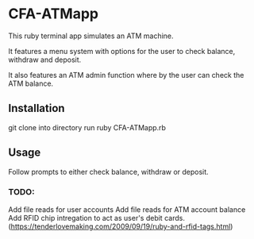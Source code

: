 # CFA-ATMapp
This ruby terminal app simulates an ATM machine.

It features a menu system with options for the user to check balance, withdraw and deposit.

It also features an ATM admin function where by the user can check the ATM balance.

## Installation
git clone into directory
run ruby CFA-ATMapp.rb
## Usage
Follow prompts to either check balance, withdraw or deposit.

### TODO: 

Add file reads for user accounts
Add file reads for ATM account balance
Add RFID chip intregation to act as user's debit cards. (https://tenderlovemaking.com/2009/09/19/ruby-and-rfid-tags.html)
